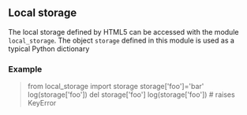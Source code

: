 Local storage
-------------

The local storage defined by HTML5 can be accessed with the module 
`local_storage`. The object `storage` defined in this module is used as a 
typical Python dictionary

### Example

>    from local_storage import storage
>    storage['foo']='bar'
>    log(storage['foo'])
>    del storage['foo']
>    log(storage['foo']) # raises KeyError
